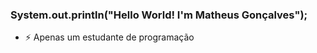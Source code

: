 ### System.out.println("Hello World! I'm Matheus Gonçalves");

- ⚡ Apenas um estudante de programação
